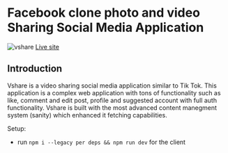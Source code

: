# Facebook clone photo and video Sharing Social Media Application

![vshare](https://ibb.co/gPv4xWJ)
<a href="https://vshare-pi.vercel.app/">Live site</a>

## Introduction
Vshare is a video sharing social media application similar to Tik Tok. This application is a complex web application with tons of functionality such as like, comment and edit post, profile and suggested account with full auth functionality. Vshare is built with the most advanced content manegment system (sanity) which enhanced it fetching capabilities.


Setup:
- run ```npm i --legacy per deps && npm run dev``` for the client 
